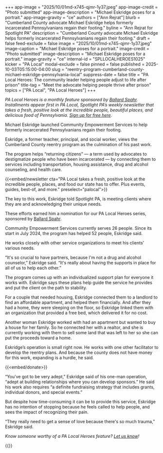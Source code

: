 +++
app-image = "2025/10/01md-x745-qjmr-1y37.jpeg"
app-image-credit = "Photo submitted"
app-image-description = "Michael Eskridge poses for a portrait."
app-image-gravity = "ce"
authors = ["Ann Rejrat"]
blurb = "Cumberland County advocate Michael Eskridge helps formerly incarcerated Pennsylvanians regain their footing."
byline = "Ann Rejrat for Spotlight PA"
description = "Cumberland County advocate Michael Eskridge helps formerly incarcerated Pennsylvanians regain their footing."
draft = false
feed-exclude = false
image = "2025/10/01md-x745-qjmr-1y37.jpeg"
image-caption = "Michael Eskridge poses for a portrait."
image-credit = "Photo submitted"
image-description = "Michael Eskridge poses for a portrait."
image-gravity = "ce"
internal-id = "SPLLOCALHEROES1025"
kicker = "PA Local"
modal-exclude = false
pinned = false
published = 2025-10-03T05:15:00-04:00
slug = "reentry-program-cumberland-county-michael-eskridge-pennsylvania-local"
suppress-date = false
title = "PA Local Heroes: The community leader helping people adjust to life after prison"
title-tag = "Meet the advocate helping people thrive after prison"
topics = ["PA Local", "PA Local Heroes"]
+++

<em>PA Local Heroes is a monthly feature sponsored by </em><a href="https://www.ballardspahr.com/?utm_source=ActiveCampaign&amp;utm_medium=email&amp;utm_content=Farm%20animals%20%20second-chance%20sanctuary&amp;utm_campaign=PA%20Local%2011%2008%2024"><em>Ballard Spahr</em></a><em>. Installments appear first in PA Local, Spotlight PA’s weekly newsletter that takes a fresh, positive look at the incredible people, beautiful places, and delicious food of Pennsylvania. </em><a href="https://www.spotlightpa.org/newsletters/"><em>Sign up for free here</em></a><em>.</em><strong></strong>

Michael Eskridge launched Community Empowerment Services to help formerly incarcerated Pennsylvanians regain their footing.

Eskridge, a former teacher, principal, and social worker, views the Cumberland County reentry program as the culmination of his past work.

The program helps “returning citizens” — a term used by advocates to destigmatize people who have been incarcerated — by connecting them to services including transportation, housing assistance, drug and alcohol counseling, and health care.

{{<embed/newsletter cta="PA Local takes a fresh, positive look at the incredible people, places, and food our state has to offer. Plus events, guides, best-of, and more." preselect="palocal">}}

The key to this work, Eskridge told Spotlight PA, is meeting clients where they are and acknowledging their unique needs.

These efforts earned him a nomination for our PA Local Heroes series, sponsored by <a href="https://www.ballardspahr.com/">Ballard Spahr</a>.

Community Empowerment Services currently serves 26 people. Since its start in July 2024, the program has helped 52 people, Eskridge said.

He works closely with other service organizations to meet his clients’ various needs.

&#34;It&#39;s so crucial to have partners, because I&#39;m not a drug and alcohol counselor,” Eskridge said. “It&#39;s really about having the supports in place for all of us to help each other.”

The program comes up with an individualized support plan for everyone it works with. Eskridge says these plans help guide the service he provides and put the client on the path to stability.

For a couple that needed housing, Eskridge connected them to a landlord to find an affordable apartment, and helped them financially. And after they had a home, they were sleeping on the floor, so Eskridge linked them with an organization that provided a free bed, which delivered it for no cost.

Another woman Eskridge worked with had an apartment but wanted to buy a house for her family. So he connected her with a realtor, and she is currently working with them to sell some land that was left to her so she can put the proceeds toward a home.

Eskridge’s operation is small right now. He works with one other facilitator to develop the reentry plans. And because the county does not have money for this work, expanding is a hurdle, he said.

{{<embed/donate>}}

“You&#39;ve got to be very adept,&#34; Eskridge said of his one-man operation, “adept at building relationships where you can develop sponsors.” He said his work also requires “a definite fundraising strategy that includes grants, individual donors, and special events.”

But despite how time-consuming it can be to provide this service, Eskridge has no intention of stopping because he feels called to help people, and sees the impact of recognizing their pain.

“They really need to get a sense of love because there&#39;s so much trauma,” Eskridge said.

<em>Know someone worthy of a PA Local Heroes feature? </em><a href="mailto:newsletters@spotlightpa.org"><em>Let us know</em></a><em>!</em>

<div class="max-w-[320px] -my-8">
{{<picture src="2025/03/01kw-nyv5-h730-82j4.png" width-ratio="2232" height-ratio="322" description="Sponsored by Ballard Spahr LLP" caption="" credit="">}}
</div>

